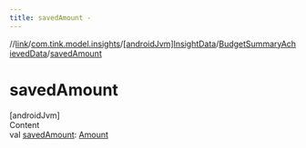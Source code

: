 ```yaml
---
title: savedAmount -
---
```

//[link](../../../index.md)/[com.tink.model.insights](../../index.md)/[[androidJvm]InsightData](../index.md)/[BudgetSummaryAchievedData](index.md)/[savedAmount](saved-amount.md)



# savedAmount  
[androidJvm]  
Content  
val [savedAmount](saved-amount.md): [Amount](../../../com.tink.model.misc/[android-jvm]-amount/index.md)  



